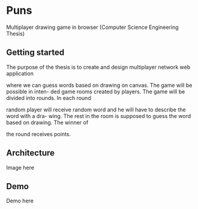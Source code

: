 # Puns

Multiplayer drawing game in browser (Computer Science Engineering Thesis)

## Getting started

The purpose of the thesis is to create and design multiplayer network web application

where we can guess words based on drawing on canvas. The game will be possible in inten-
ded game rooms created by players. The game will be divided into rounds. In each round

random player will receive random word and he will have to describe the word with a dra-
wing. The rest in the room is supposed to guess the word based on drawing. The winner of

the round receives points.

## Architecture

Image here

## Demo

Demo here